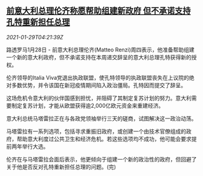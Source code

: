 <!--1611894199000-->
[前意大利总理伦齐称愿帮助组建新政府 但不承诺支持孔特重新担任总理](https://cn.reuters.com/article/italy-politics-0128-thur-idCNKBS29Y0B9)
------

<div><i>2021-01-29T04:21:39Z</i></div><p>路透罗马1月28日 - 前意大利总理伦齐(Matteo Renzi)周四表示，他准备帮助组建一个新的意大利政府，但不承诺支持在本周递交辞呈的意大利总理孔特获得新的授权。</p><p>伦齐领导的Italia Viva党退出执政联盟，使孔特领导的执政联盟丧失在上议院的绝对多数优势，并令该国在新冠疫情期间陷入政治僵局。孔特因而提交了辞呈。</p><p>这场危机令意大利的伙伴国感到担忧，并阻碍了其制定复苏计划的努力。意大利需要制定复苏计划，才能从欧盟获得逾2,000亿欧元资金来重建经济。</p><p>意大利总统马塔雷拉正在与各政党领袖举行三天的磋商，试图解决这一政治动荡。</p><p>马塔雷拉有一系列选项，包括寻求重振旧政府，或创建一个由技术官僚组成的政府，帮助意大利度过公共卫生和经济危机。若这些选项均不成功，他可能会要求提前两年举行大选。</p><p>伦齐在与马塔雷拉会面后表示，他更倾向于组建一个新的政治性的政府，但回避了关于他是否反对孔特重新担任总理的问题。(完)</p>
